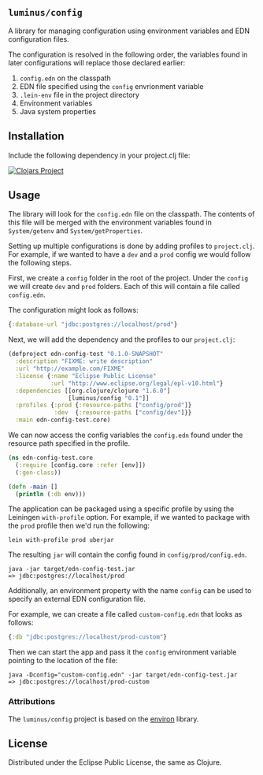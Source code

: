 ## `luminus/config`


A library for managing configuration using environment variables and EDN configuration files.

The configuration is resolved in the following order, the variables found in later configurations will replace those declared earlier:

1. `config.edn` on the classpath
2. EDN file specified using the `config` envrionment variable
2.  `.lein-env` file in the project directory
3. Environment variables
4. Java system properties

## Installation

Include the following dependency in your project.clj file:

[![Clojars Project](https://img.shields.io/clojars/v/luminus/config.svg)](https://clojars.org/luminus/config)

## Usage

The library will look for the `config.edn` file on the classpath. The contents of this
file will be merged with the environment variables found in `System/getenv` and `System/getProperties`.

Setting up multiple configurations is done by adding profiles to `project.clj`. For example,
if we wanted to have a `dev` and a `prod` config we would follow the following steps.

First, we create a `config` folder in the root of the project. Under the `config` we will create `dev`
and `prod` folders. Each of this will contain a file called `config.edn`.

The configuration might look as follows:

```clojure
{:database-url "jdbc:postgres://localhost/prod"}
```

Next, we will add the dependency and the profiles to our `project.clj`:

```clojure
(defproject edn-config-test "0.1.0-SNAPSHOT"
  :description "FIXME: write description"
  :url "http://example.com/FIXME"
  :license {:name "Eclipse Public License"
            :url "http://www.eclipse.org/legal/epl-v10.html"}
  :dependencies [[org.clojure/clojure "1.6.0"]
                 [luminus/config "0.1"]]
  :profiles {:prod {:resource-paths ["config/prod"]}
             :dev  {:resource-paths ["config/dev"]}}
  :main edn-config-test.core)

```

We can now access the config variables the `config.edn` found under the resource path specified in the profile.


```clojure
(ns edn-config-test.core
  (:require [config.core :refer [env]])
  (:gen-class))

(defn -main []
  (println (:db env)))
```

The application can be packaged using a specific profile by using the Leiningen `with-profile` option.
For example, if we wanted to package with the `prod` profile then we'd run the following:

```
lein with-profile prod uberjar
```

The resulting `jar` will contain the config found in `config/prod/config.edn`.

```
java -jar target/edn-config-test.jar
=> jdbc:postgres://localhost/prod
```


Additionally, an environment property with the name `config` can be used to specify an external EDN configuration file.

For example, we can create a file called `custom-config.edn` that looks as follows:


```clojure
{:db "jdbc:postgres://localhost/prod-custom"}
```

Then we can start the app and pass it the `config` environment variable pointing to the location of the file:

```
java -Dconfig="custom-config.edn" -jar target/edn-config-test.jar
=> jdbc:postgres://localhost/prod-custom
```



### Attributions

The `luminus/config` project is based on the [environ](https://github.com/weavejester/environ) library.

## License

Distributed under the Eclipse Public License, the same as Clojure.
